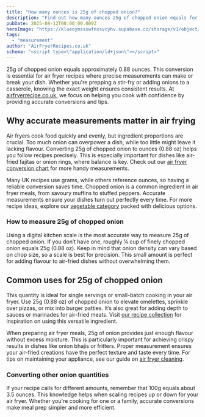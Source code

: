 ```yaml
---
title: "How many ounces is 25g of chopped onion?"
description: "Find out how many ounces 25g of chopped onion equals for perfect air fryer recipes. Get accurate conversions and cooking tips here."
pubDate: 2025-08-12T00:00:00.000Z
heroImage: "https://klueoymssxwfnxsvcyhv.supabase.co/storage/v1/object/public/md/how-many-ounces-is-25g-chopped-onion-5d793652.webp"
tags:
  - "measurement"
author: "AirFryerRecipes.co.uk"
schema: "<script type=\"application/ld+json\"></script>"
---
```


<p>25g of chopped onion equals approximately 0.88 ounces. This conversion is essential for air fryer recipes where precise measurements can make or break your dish. Whether you're prepping a stir-fry or adding onions to a casserole, knowing the exact weight ensures consistent results. At <a href=https://www.airfryerrecipe.co.uk>airfryerrecipe.co.uk</a>, we focus on helping you cook with confidence by providing accurate conversions and tips.</p>

<h2>Why accurate measurements matter in air frying</h2>
<p>Air fryers cook food quickly and evenly, but ingredient proportions are crucial. Too much onion can overpower a dish, while too little might leave it lacking flavour. Converting 25g of chopped onion to ounces (0.88 oz) helps you follow recipes precisely. This is especially important for dishes like air-fried fajitas or onion rings, where balance is key. Check out our <a href=https://www.airfryerrecipe.co.uk/air-fryer-conversion-chart>air fryer conversion chart</a> for more handy measurements.</p>

<p>Many UK recipes use grams, while others reference ounces, so having a reliable conversion saves time. Chopped onion is a common ingredient in air fryer meals, from savoury muffins to stuffed peppers. Accurate measurements ensure your dishes turn out perfectly every time. For more recipe ideas, explore our <a href=https://www.airfryerrecipe.co.uk/recipe-category/vegetables>vegetable category</a> packed with delicious options.</p>

<h3>How to measure 25g of chopped onion</h3>
<p>Using a digital kitchen scale is the most accurate way to measure 25g of chopped onion. If you don’t have one, roughly ¼ cup of finely chopped onion equals 25g (0.88 oz). Keep in mind that onion density can vary based on chop size, so a scale is best for precision. This small amount is perfect for adding flavour to air-fried dishes without overwhelming them.</p>

<h2>Common uses for 25g of chopped onion</h2>
<p>This quantity is ideal for single servings or small-batch cooking in your air fryer. Use 25g (0.88 oz) of chopped onion to elevate omelettes, sprinkle over pizzas, or mix into burger patties. It’s also great for adding depth to sauces or marinades for air-fried meats. Visit <a href=https://www.airfryerrecipe.co.uk/recipes>our recipe collection</a> for inspiration on using this versatile ingredient.</p>

<p>When preparing air fryer meals, 25g of onion provides just enough flavour without excess moisture. This is particularly important for achieving crispy results in dishes like onion bhajis or fritters. Proper measurement ensures your air-fried creations have the perfect texture and taste every time. For tips on maintaining your appliance, see our guide on <a href=https://www.airfryerrecipe.co.uk/air-fryer-cleaner>air fryer cleaning</a>.</p>

<h3>Converting other onion quantities</h3>
<p>If your recipe calls for different amounts, remember that 100g equals about 3.5 ounces. This knowledge helps when scaling recipes up or down for your air fryer. Whether you're cooking for one or a family, accurate conversions make meal prep simpler and more efficient.</p>